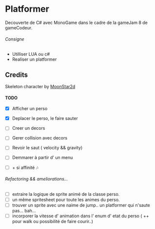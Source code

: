 # Platformer
Decouverte de C# avec MonoGame dans le cadre de la gameJam 8 de gameCodeur.

###### Consigne
- Utilliser LUA ou c#
- Realiser un platformer


## Credits
Skeleton character by [MoonStar2d](https://moonstar2d.itch.io/)


#### TODO
- [X] Afficher un perso
- [X] Deplacer le perso, le faire sauter
- [ ] Creer un decors
- [ ] Gerer collision avec decors
- [ ] Revoir le saut ( velocity && gravity)

- [ ] Demmarer à partir d' un menu
- [ ] \+ si affinité :notes:

###### Refactoring && ameliorations...
- [ ] extraire la logique de sprite animé de la classe perso.
- [ ] un même spritesheet pour toute les animes du perso.
- [ ] trouver un sprite avec une naime de jump.. un platformer qui n'saute pas... bah...
- [ ] incorporer la vitesse d' animation dans l' enum d' etat du perso ( ++ pour walk ou possibilité de faire courir..)
